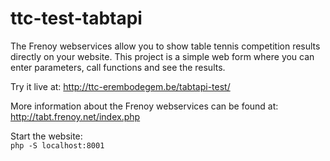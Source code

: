 ttc-test-tabtapi
================

The Frenoy webservices allow you to show table tennis competition results directly on your website. 
This project is a simple web form where you can enter parameters, call functions and see the results.

Try it live at: http://ttc-erembodegem.be/tabtapi-test/

More information about the Frenoy webservices can be found at: http://tabt.frenoy.net/index.php

Start the website:  
`php -S localhost:8001`